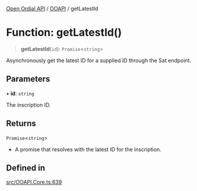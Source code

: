[Open Ordial API](../../README.md) / [OOAPI](../README.md) / getLatestId

# Function: getLatestId()

> **getLatestId**(`id`): `Promise`\<`string`\>

Asynchronously get the latest ID for a supplied ID through the Sat endpoint.

## Parameters

• **id**: `string`

The inscription ID.

## Returns

`Promise`\<`string`\>

- A promise that resolves with the latest ID for the inscription.

## Defined in

[src/OOAPI.Core.ts:639](https://github.com/open-ordinal/open-ordinal-api/blob/e5d3b68402ab6ae1542219b48b6d5e3ee2104984/src/OOAPI.Core.ts#L639)
